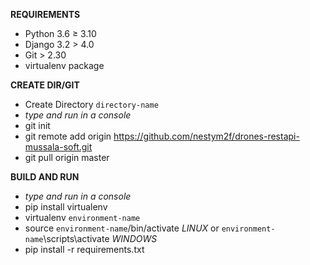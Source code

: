**REQUIREMENTS**
- Python 3.6 ≥ 3.10
- Django 3.2 > 4.0
- Git > 2.30
- virtualenv package 

**CREATE DIR/GIT**
- Create Directory `directory-name`
- *type and run in a console*
- git init
- git remote add origin https://github.com/nestym2f/drones-restapi-mussala-soft.git
- git pull origin master

**BUILD AND RUN**
- *type and run in a console*
- pip install virtualenv
- virtualenv `environment-name`
- source `environment-name`/bin/activate *LINUX* or `environment-name`\scripts\activate *WINDOWS*
- pip install -r requirements.txt